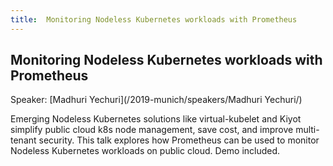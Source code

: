 ```yaml
---
title:  Monitoring Nodeless Kubernetes workloads with Prometheus
---
```


## Monitoring Nodeless Kubernetes workloads with Prometheus

Speaker: [Madhuri Yechuri](/2019-munich/speakers/Madhuri Yechuri/)

Emerging Nodeless Kubernetes solutions like virtual-kubelet and Kiyot simplify public cloud k8s node management, save cost, and improve multi-tenant security. This talk explores how Prometheus can be used to monitor Nodeless Kubernetes workloads on public cloud. Demo included.
